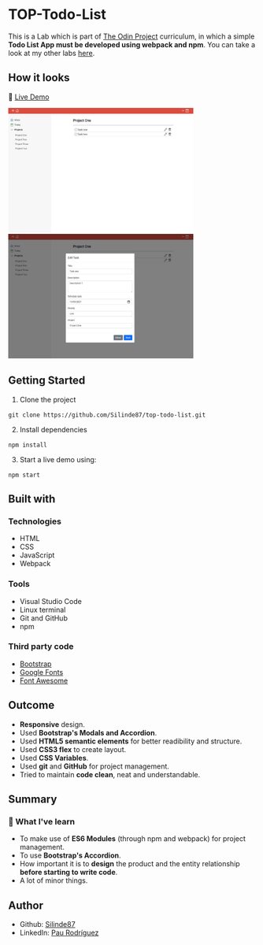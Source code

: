 # TOP-Todo-List

This is a Lab which is part of [The Odin Project](https://www.theodinproject.com/paths/full-stack-javascript) curriculum, in which a simple **Todo List App must be developed using webpack and npm**. You can take a look at my other labs [here](https://github.com/Silinde87?tab=repositories&q=top).

## How it looks

🔗 [Live Demo](https://silinde87.github.io/top-todo-list/)

<a href="https://github.com/Silinde87/repo-media/blob/main/images/screen-todolist1.jpg?raw=true" target="_blank">
<img src="https://github.com/Silinde87/repo-media/blob/main/images/screen-todolist1.jpg?raw=true" width="376px" height="253px">
</a>

<a href="https://github.com/Silinde87/repo-media/blob/main/images/screen-todolist2.jpg?raw=true" target="_blank">
<img src="https://github.com/Silinde87/repo-media/blob/main/images/screen-todolist2.jpg?raw=true" width="376px" height="253px">
</a>
<br>

## Getting Started

1. Clone the project
```
git clone https://github.com/Silinde87/top-todo-list.git
```

2. Install dependencies
```
npm install
```

3. Start a live demo using:
```
npm start
```

## Built with

### Technologies

* HTML
* CSS
* JavaScript
* Webpack

### Tools

* Visual Studio Code
* Linux terminal
* Git and GitHub
* npm

### Third party code

* [Bootstrap](https://getbootstrap.com/docs/5.0/getting-started/introduction/)
* [Google Fonts](https://fonts.google.com/)
* [Font Awesome](https://fontawesome.com/)

## Outcome

* **Responsive** design.
* Used **Bootstrap's Modals and Accordion**.
* Used **HTML5 semantic elements** for better readibility and structure.
* Used **CSS3 flex** to create layout.
* Used **CSS Variables**.
* Used **git** and **GitHub** for project management.
* Tried to maintain **code clean**, neat and understandable.

## Summary

### 🚀 What I've learn

* To make use of **ES6 Modules** (through npm and webpack) for project management.
* To use **Bootstrap's Accordion**.
* How important it is to **design** the product and the entity relationship **before starting to write code**.
* A lot of minor things.

## Author

* Github: [Silinde87](https://github.com/Silinde87)
* LinkedIn: [Pau Rodríguez](https://www.linkedin.com/in/paurodriguezmolina/)
